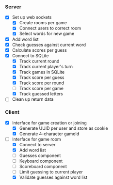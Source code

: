 ### Server

- [x] Set up web sockets
  - [x] Create rooms per game
  - [x] Connect users to correct room
  - [x] Select words for new game
- [x] Add word list
- [x] Check guesses against current word
- [x] Calculate scores per guess
- [x] Connect to SQLite
  - [x] Track current round
  - [x] Track current player's turn
  - [x] Track games in SQLite
  - [x] Track score per guess
  - [x] Track score per round
  - [ ] Track score per game
  - [x] Track guessed letters
- [ ] Clean up return data

### Client

- [x] Interface for game creation or joining
  - [x] Generate UUID per user and store as cookie
  - [x] Generate 4-character gameId
- [ ] Interface for game room
  - [x] Connect to server
  - [x] Add word list
  - [ ] Guesses component
  - [ ] Keyboard component
  - [ ] Scoreboard component
  - [ ] Limit guessing to current player
  - [x] Validate guesses against word list
